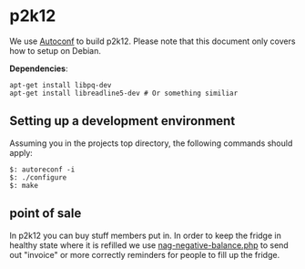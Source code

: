 p2k12
=====

We use [Autoconf](http://en.wikipedia.org/wiki/Autoconf) to build p2k12. Please note that this document only covers how to setup on Debian.

**Dependencies**:

```
apt-get install libpq-dev
apt-get install libreadline5-dev # Or something similiar
```


Setting up a development environment
------------------------------------

Assuming you in the projects top directory, the following commands should apply:

```
$: autoreconf -i
$: ./configure
$: make
```

point of sale
-------------

In p2k12 you can buy stuff members put in. In order to keep the fridge in
healthy state where it is refilled we use
[nag-negative-balance.php](scripts/nag-negative-balance.php) to send out
"invoice" or more correctly reminders for people to fill up the fridge.

